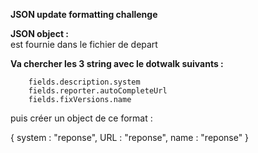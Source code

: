 **JSON update formatting challenge**

**JSON object :**  
est fournie dans le fichier de depart

**Va chercher les 3 string avec le dotwalk suivants :**

        fields.description.system
        fields.reporter.autoCompleteUrl
        fields.fixVersions.name 

puis créer un object de ce format :


{
    system : "reponse",
    URL : "reponse",
    name : "reponse"
}
